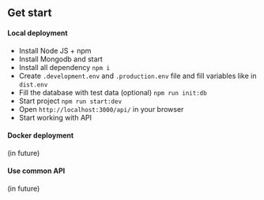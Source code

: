 ## Get start

#### Local deployment

* Install Node JS + npm
* Install Mongodb and start
* Install all dependency `npm i`
* Create `.development.env` and `.production.env` file and fill variables like in `dist.env`
* Fill the database with test data (optional) `npm run init:db`
* Start project `npm run start:dev`
* Open `http://localhost:3000/api/` in your browser
* Start working with API

#### Docker deployment

(in future)

#### Use common API

(in future)
